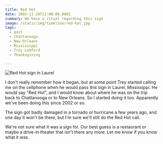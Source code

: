 ```yaml
---
title: Red Hot
date: 2002-11-28T11:00:00.000Z
summary: We have a ritual regarding this sign
image: /static/img/timeline/red-hot.jpg
tags:
  - post
  - Chattanooga
  - New Orleans
  - Mississippi
  - Trey Ledford
  - Thanksgiving

---
```


![Red Hot sign in Laurel](/static/img/timeline/red-hot.jpg "Red Hot sign in Laurel")

I don't really remember how it began, but at some point Trey started calling me on the cellphone when he would pass this sign in Laurel, Mississippi. He would say "Red Hot", and I would know about where he was on the trip back to Chattanooga or to New Orleans. So I started doing it too. Apparently we've been doing this since 2002 or so.

The sign got badly damaged in a tornado or hurricane a few years ago, and one day it won't be there, but I'm sure we'll still do the Red Hot call.

We're not sure what it was a sign for. Our best guess is a restaurant or maybe a drive-in theater that isn't there any more. Let me know if you know what it was.